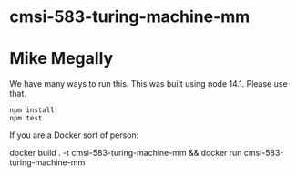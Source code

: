# cmsi-583-turing-machine-mm
# Mike Megally
We have many ways to run this. This was built using node 14.1. Please use that.

`npm install`  
`npm test`

If you are a Docker sort of person:

docker build . -t cmsi-583-turing-machine-mm && docker run cmsi-583-turing-machine-mm
